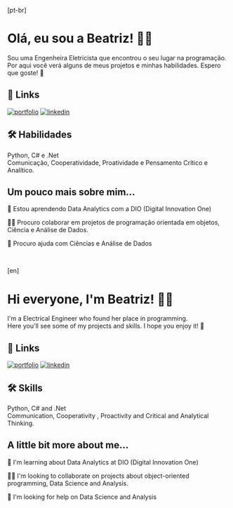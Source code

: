 [pt-br]
# Olá, eu sou a Beatriz! 👋🏻

Sou uma Engenheira Eletricista que encontrou o seu lugar na programação. <br/>
Por aqui você verá alguns de meus projetos e minhas habilidades. Espero que goste! 🌟


## 🔗 Links
[![portfolio](https://img.shields.io/badge/GitHub-100000?style=for-the-badge&logo=github&logoColor=white)](https://github.com/beatrizsilvacosta?tab=projects) 
[![linkedin](https://img.shields.io/badge/linkedin-0A66C2?style=for-the-badge&logo=linkedin&logoColor=white)](http://linkedin.com/in/beatrizs-costa)


## 🛠 Habilidades
Python, C# e .Net
<br/>
Comunicação, Cooperatividade, Proatividade e Pensamento Crítico e Analítico.


## Um pouco mais sobre mim...

🧠 Estou aprendendo Data Analytics com a DIO (Digital Innovation One)

👯‍♀️ Procuro colaborar em projetos de programação orientada em objetos, Ciência e Análise de Dados.

🤔 Procuro ajuda com Ciências e Análise de Dados

<br/>

[en]
# Hi everyone, I'm Beatriz! 👋🏻

I'm a Electrical Engineer who found her place in programming. <br/>
Here you'll see some of my projects and skills. I hope you enjoy it! 🌟


## 🔗 Links
[![portfolio](https://img.shields.io/badge/GitHub-100000?style=for-the-badge&logo=github&logoColor=white)](https://github.com/beatrizsilvacosta?tab=projects) 
[![linkedin](https://img.shields.io/badge/linkedin-0A66C2?style=for-the-badge&logo=linkedin&logoColor=white)](http://linkedin.com/in/beatrizs-costa)


## 🛠 Skills
Python, C# and .Net
<br/>
Communication, Cooperativity , Proactivity and Critical and Analytical Thinking.


## A little bit more about me...

🧠 I'm learning about Data Analytics at DIO (Digital Innovation One)

👯‍♀️ I'm looking to collaborate on projects about object-oriented programming, Data Science and Analysis.

🤔 I'm looking for help on Data Science and Analysis
